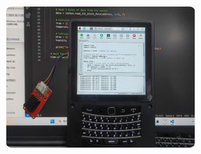 <p align="center">
<img src="DHT20_Measure.png" alt="HackberryPi_CM5_read_DHL20" width="800" style="border-radius:3%"/>
</p>
